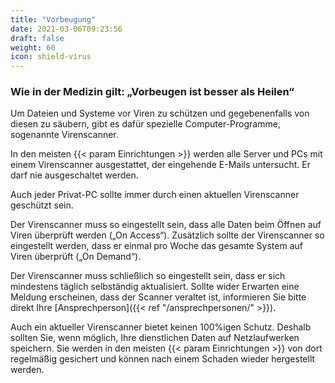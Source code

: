```yaml
---
title: "Vorbeugung"
date: 2021-03-06T09:23:56
draft: false
weight: 60
icon: shield-virus
---
```


### Wie in der Medizin gilt: „Vorbeugen ist besser als Heilen“

Um Dateien und Systeme vor Viren zu schützen und gegebenenfalls von diesen zu säubern, gibt es dafür spezielle Computer-Programme, sogenannte Virenscanner.

In den meisten {{< param Einrichtungen >}} werden alle Server und PCs mit einem Virenscanner ausgestattet, der eingehende E-Mails untersucht. Er darf nie ausgeschaltet werden.

Auch jeder Privat-PC sollte immer durch einen aktuellen Virenscanner geschützt sein.

Der Virenscanner muss so eingestellt sein, dass alle Daten beim Öffnen auf Viren überprüft werden („On Access“). Zusätzlich sollte der Virenscanner so eingestellt werden, dass er einmal pro Woche das gesamte System auf Viren überprüft („On Demand“).

Der Virenscanner muss schließlich so eingestellt sein, dass er sich mindestens täglich selbständig aktualisiert. Sollte wider Erwarten eine Meldung erscheinen, dass der Scanner veraltet ist, informieren Sie bitte direkt Ihre [Ansprechperson]({{< ref "/ansprechpersonen/" >}}).

Auch ein aktueller Virenscanner bietet keinen 100%igen Schutz. Deshalb sollten Sie, wenn möglich, Ihre dienstlichen Daten auf Netzlaufwerken speichern. Sie werden in den meisten {{< param Einrichtungen >}} von dort regelmäßig gesichert und können nach einem Schaden wieder hergestellt werden.